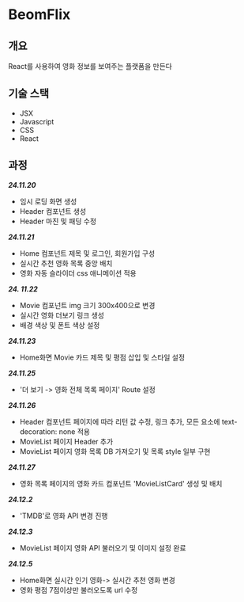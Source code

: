 <h1>BeomFlix</h1>
<h2>개요</h2>
<p>React를 사용하여 영화 정보를 보여주는 플랫폼을 만든다<p>

<h2>기술 스택</h2>
<ul>
  <li>JSX</li>
  <li>Javascript</li>
  <li>CSS</li>
  <li>React</li>
</ul>

<h2>과정</h2>

***24.11.20***
- 임시 로딩 화면 생성
- Header 컴포넌트 생성
- Header 마진 및 패딩 수정

***24.11.21***

- Home 컴포넌트 제목 및 로그인, 회원가입 구성
- 실시간 추천 영화 목록 중앙 배치
- 영화 자동 슬라이더 css 애니메이션 적용

***24. 11.22***
- Movie 컴포넌트 img 크기 300x400으로 변경
- 실시간 영화 더보기 링크 생성
- 배경 색상 및 폰트 색상 설정 

***24.11.23***
- Home화면 Movie 카드 제목 및 평점 삽입 및 스타일 설정


***24.11.25***
- '더 보기 -> 영화 전체 목록 페이지' Route 설정

***24.11.26***
- Header 컴포넌트 페이지에 따라 리턴 값 수정, 링크 추가, 모든 요소에 text-decoration: none 적용
- MovieList 페이지 Header 추가
- MovieList 페이지 영화 목록 DB 가져오기 및 목록 style 일부 구현

***24.11.27***
- 영화 목록 페이지의 영화 카드 컴포넌트 'MovieListCard' 생성 및 배치


***24.12.2***
- 'TMDB'로 영화 API 변경 진행

***24.12.3***
- MovieList 페이지 영화 API 불러오기 및 이미지 설정 완료

***24.12.5***
- Home화면 실시간 인기 영화-> 실시간 추천 영화 변경
- 영화 평점 7점이상만 불러오도록 url 수정

